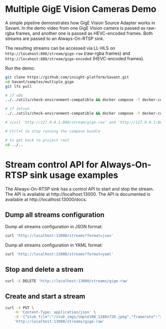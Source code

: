 # Multiple GigE Vision Cameras Demo

A simple pipeline demonstrates how GigE Vision Source Adapter works in Savant. In the demo video from one GigE Vision camera is passed as raw-rgba frames, and another one is passed as HEVC-encoded frames. Both streams are passed to an Always-On-RTSP sink.

The resulting streams can be accessed via LL-HLS on `http://locahost:888/stream/gige-raw` (raw-rgba frames) and `http://locahost:888/stream/gige-encoded` (HEVC-encoded frames).

Run the demo:

```bash
git clone https://github.com/insight-platform/Savant.git
cd Savant/samples/multiple_gige
git lfs pull

# if x86
../../utils/check-environment-compatible && docker compose -f docker-compose.x86.yml up

# if Jetson
../../utils/check-environment-compatible && docker compose -f docker-compose.l4t.yml up

# visit 'http://127.0.0.1:888/stream/gige-raw' and 'http://127.0.0.1:888/stream/gige-encoded' to see how it works

# Ctrl+C to stop running the compose bundle

# to get back to project root
cd ../..
```

# Stream control API for Always-On-RTSP sink usage examples

The Always-On-RTSP sink has a control API to start and stop the stream. The API is available at http://localhost:13000. The API is documented is available at http://localhost:13000/docs.

## Dump all streams configuration

Dump all streams configuration in JSON format:

```bash
curl 'http://localhost:13000/streams?format=json'
```

Dump all streams configuration in YAML format:

```bash
curl 'http://localhost:13000/streams?format=yaml'
```

## Stop and delete a stream

```bash
curl -X DELETE 'http://localhost:13000/streams/gige-raw'
```

## Create and start a stream

```bash
curl -X PUT \
    -H 'Content-Type: application/json' \
    -d '{"stub_file":"/stub_imgs/smpte100_1280x720.jpeg","framerate":"20/1","bitrate":4000000,"profile":"High","codec":"h264","max_delay_ms":1000,"latency_ms":null,"transfer_mode":"cloud-to-fit","rtsp_keep_alive":true,"metadata_output":null,"sync_output":false}' \
    'http://localhost:13000/streams/gige-raw'
```
